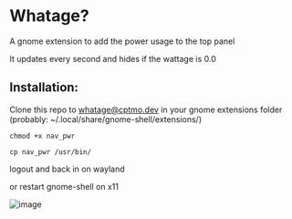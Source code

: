 # Whatage?

A gnome extension to add the power usage to the top panel

It updates every second and hides if the wattage is 0.0

## Installation:
Clone this repo to whatage@cptmo.dev in your gnome extensions folder
(probably: ~/.local/share/gnome-shell/extensions/)

```
chmod +x nav_pwr

cp nav_pwr /usr/bin/
```
logout and back in on wayland

or restart gnome-shell on x11

![image](https://user-images.githubusercontent.com/94578504/221500356-c7b0251b-c3c1-4505-98a7-668cf337db7e.png)



